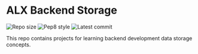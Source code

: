 # ALX Backend Storage

![Repo size](https://img.shields.io/github/repo-size/jobootwori/alx-backend-storage)
![Pep8 style](https://img.shields.io/badge/PEP8-style%20guide-purple?style=round-square)
![Latest commit](https://img.shields.io/github/last-commit/jobootwori/alx-backend-storage/main?style=round-square)

This repo contains projects for learning backend development data storage concepts.
